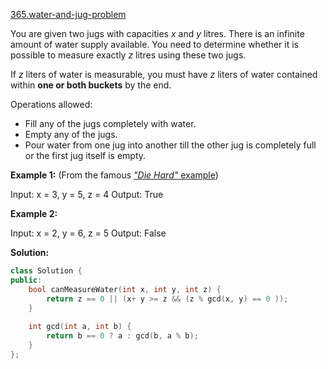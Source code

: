 [365.water-and-jug-problem](https://leetcode.com/problems/water-and-jug-problem/)  

You are given two jugs with capacities _x_ and _y_ litres. There is an infinite amount of water supply available. You need to determine whether it is possible to measure exactly _z_ litres using these two jugs.

If _z_ liters of water is measurable, you must have _z_ liters of water contained within **one or both buckets** by the end.

Operations allowed:

*   Fill any of the jugs completely with water.
*   Empty any of the jugs.
*   Pour water from one jug into another till the other jug is completely full or the first jug itself is empty.

**Example 1:** (From the famous [_"Die Hard"_ example](https://www.youtube.com/watch?v=BVtQNK_ZUJg))

Input: x = 3, y = 5, z = 4
Output: True

**Example 2:**

Input: x = 2, y = 6, z = 5
Output: False  



**Solution:**  

```cpp
class Solution {
public:
    bool canMeasureWater(int x, int y, int z) {
        return z == 0 || (x+ y >= z && (z % gcd(x, y) == 0 ));
    }
    
    int gcd(int a, int b) {
        return b == 0 ? a : gcd(b, a % b);
    }
};
```
      